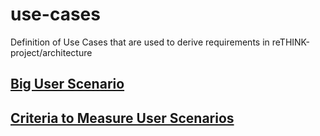 # use-cases
Definition of Use Cases that are used to derive requirements in reTHINK-project/architecture

## [Big User Scenario](https://github.com/reTHINK-project/use-cases/wiki/Big-User-Scenario)
## [Criteria to Measure User Scenarios](https://github.com/reTHINK-project/use-cases/wiki/Criteria)
